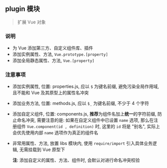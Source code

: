 ## plugin 模块
> 扩展 Vue 对象

### 说明
- 为 Vue 添加第三方、自定义组件库、插件
- 添加实例属性、方法, `Vue.prototype.[property]`
- 添加全局静态属性、方法,  `Vue.[property]`

### 注意事项
- 添加实例属性, 位置: properties.js, 应以 `$` 为键名前缀, 避免污染全局作用域, 且不能和 Vue 及其原型上的属性名冲突
- 添加业务方法, 位置: methods.js, 应以 `$_` 为键名前缀, 不少于 4 个字符
- 添加自定义组件, 位置: components.js, **推荐**为组件名加上**统一**的字符前缀, 防止命名冲突, 需要注意的是: 如果在自定义组件中已设置 `name` 选项, 那么在注册组件 `Vue.component(id
, definition)` 时, 这里的 `id` 将是 "别名", 实际上会优先使用内部 `name` 选项作为真正的组件名
- 非常用属性、方法, 放置 libs 模块内, 使用 `require/import` 引入具体业务逻辑, 无需挂载到 Vue 原型下

  **注**: 添加自定义的属性、方法、组件时, 会默认对进行命名冲突校验
